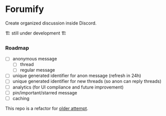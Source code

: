 # Forumify
Create organized discussion inside Discord.

🏗 still under development 🏗
### Roadmap
- [ ] anonymous message
    - [ ] thread
    - [ ] regular message
- [ ] unique generated identifier for anon message (refresh in 24h)
- [ ] unique generated identifier for new threads (so anon can reply threads)
- [ ] analytics (for UI compliance and future improvement)
- [ ] pin/important/starred message
- [ ] caching

This repo is a refactor for [older attempt](https://github.com/dnswd/forumify-archived).
